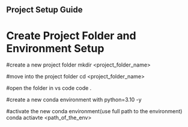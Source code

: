 ## Project Setup Guide

# Create Project Folder and Environment Setup

#create a new project folder
 mkdir <project_folder_name>

#move into the project folder
 cd <project_folder_name>

#open the folder in vs code
 code .

#create a new conda environment with python=3.10 -y

#activate the new conda environment(use full path to the environment)
 conda actiavte <path_of_the_env>



